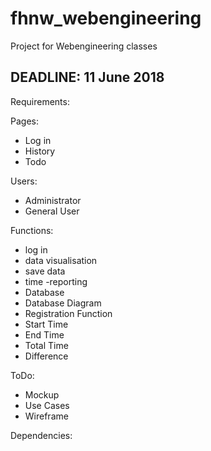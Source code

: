# fhnw_webengineering

Project for Webengineering classes

<h2><b>DEADLINE: 11 June 2018</b></h2>

Requirements:

Pages:
- Log in
- History
- Todo

Users:
- Administrator
- General User

Functions:
- log in
- data visualisation
- save data
- time
-reporting
-  Database
-  Database Diagram
- Registration Function
- Start Time
-  End Time
- Total Time
- Difference

    
    
    
ToDo:

- Mockup
- Use Cases
- Wireframe


Dependencies:

